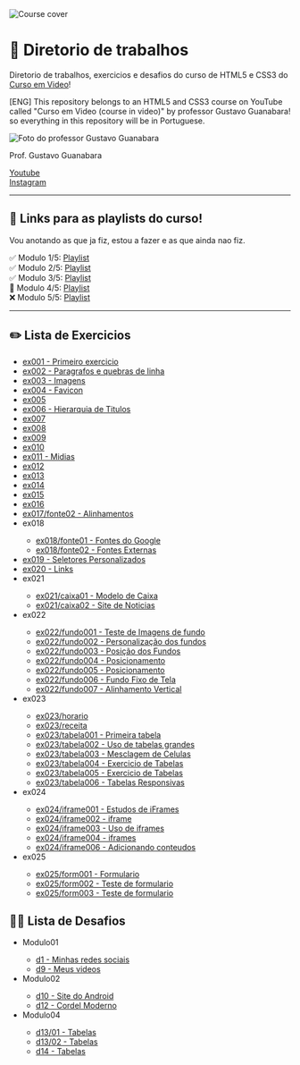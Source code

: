 <img src="https://github.com/SorenKazam/html-css/assets/46906203/22987014-41ea-4c14-8575-3fcf99fe1f98" alt="Course cover"/>
<h1>🚀 Diretorio de trabalhos</h1>
<p>Diretorio de trabalhos, exercicios e desafios do curso de HTML5 e CSS3 do <a href="https://www.youtube.com/@CursoemVideo" target="_blank">Curso em Video</a>!</p>
<p>[ENG] This repository belongs to an HTML5 and CSS3 course on YouTube called "Curso em Video (course in video)" by professor Gustavo Guanabara! so everything in this repository will be in Portuguese.</p>
<img src="https://github.com/SorenKazam/html-css/assets/46906203/1234b682-3538-4cc0-8849-d640bc11caf0" alt="Foto do professor Gustavo Guanabara"/>
<p>Prof. Gustavo Guanabara</p>
<a href="https://www.youtube.com/@CursoemVideo">Youtube</a><br>
<a href="https://www.instagram.com/cursoemvideo/">Instagram</a>
<hr />
<h2>📖 Links para as playlists do curso!</h2>
<p>Vou anotando as que ja fiz, estou a fazer e as que ainda nao fiz.</p>
✅ Modulo 1/5: <a href="https://www.youtube.com/watch?v=Ejkb_YpuHWs&list=PLHz_AreHm4dkZ9-atkcmcBaMZdmLHft8n">Playlist</a><br>
✅ Modulo 2/5: <a href="https://www.youtube.com/watch?v=vPNIAJ9B4hg&list=PLHz_AreHm4dlUpEXkY1AyVLQGcpSgVF8s">Playlist</a><br>
✅ Modulo 3/5: <a href="https://www.youtube.com/watch?v=ofFgnDtn_1c&list=PLHz_AreHm4dmcAviDwiGgHbeEJToxbOpZ">Playlist</a><br>
🔄️ Modulo 4/5: <a href="https://www.youtube.com/watch?v=zHKHMmEG9vE&list=PLHz_AreHm4dkcVCk2Bn_fdVQ81Fkrh6WT">Playlist</a><br>
❌ Modulo 5/5: <a href="#">Playlist</a>
<hr />
<h2>✏️ Lista de Exercicios</h2>
<ul>
  <li><a href="https://sorenkazam.github.io/html-css/exercicios/ex001/index.html">ex001 - Primeiro exercicio</a></li>
  <li><a href="https://sorenkazam.github.io/html-css/exercicios/ex002/index.html">ex002 - Paragrafos e quebras de linha</a></li>
  <li><a href="https://sorenkazam.github.io/html-css/exercicios/ex003/index.html">ex003 - Imagens</a></li>
  <li><a href="https://sorenkazam.github.io/html-css/exercicios/ex004/index.html">ex004 - Favicon</a></li>
  <li><a href="#">ex005</a></li>
  <li><a href="https://sorenkazam.github.io/html-css/exercicios/ex006/index.html">ex006 - Hierarquia de Titulos</a></li>
  <li><a href="#">ex007</a></li>
  <li><a href="#">ex008</a></li>
  <li><a href="#">ex009</a></li>
  <li><a href="#">ex010</a></li>
  <li><a href="https://sorenkazam.github.io/html-css/exercicios/ex011/index.html">ex011 - Midias</a></li>
  <li><a href="#">ex012</a></li>
  <li><a href="#">ex013</a></li>
  <li><a href="#">ex014</a></li>
  <li><a href="#">ex015</a></li>
  <li><a href="#">ex016</a></li>
  <li><a href="https://sorenkazam.github.io/html-css/exercicios/ex017/fonte02.html">ex017/fonte02 - Alinhamentos</a></li>
  <li>ex018</li>
  <ul>
    <li><a href="https://sorenkazam.github.io/html-css/exercicios/ex018/fonte01.html">ex018/fonte01 - Fontes do Google</a></li>
    <li><a href="https://sorenkazam.github.io/html-css/exercicios/ex018/fonte02.html">ex018/fonte02 - Fontes Externas</a></li>
  </ul>
  <li><a href="https://sorenkazam.github.io/html-css/exercicios/ex019/seletor01.html">ex019 - Seletores Personalizados</a></li>
  <li><a href="https://sorenkazam.github.io/html-css/exercicios/ex020/links.html">ex020 - Links</a></li>
  <li>ex021</li>
  <ul>
    <li><a href="https://sorenkazam.github.io/html-css/exercicios/ex021/caixa01.html">ex021/caixa01 - Modelo de Caixa</a></li>
    <li><a href="https://sorenkazam.github.io/html-css/exercicios/ex021/caixa02.html">ex021/caixa02 - Site de Noticias</a></li>  
  </ul>
  <li>ex022</li>
  <ul>
    <li><a href="https://sorenkazam.github.io/html-css/exercicios/ex022/fundo001.html">ex022/fundo001 - Teste de Imagens de fundo</a></li>
    <li><a href="https://sorenkazam.github.io/html-css/exercicios/ex022/fundo002.html">ex022/fundo002 - Personalização dos fundos</a></li>
    <li><a href="https://sorenkazam.github.io/html-css/exercicios/ex022/fundo003.html">ex022/fundo003 - Posição dos Fundos</a></li>
    <li><a href="https://sorenkazam.github.io/html-css/exercicios/ex022/fundo004.html">ex022/fundo004 - Posicionamento</a></li>
    <li><a href="https://sorenkazam.github.io/html-css/exercicios/ex022/fundo005.html">ex022/fundo005 - Posicionamento</a></li>
    <li><a href="https://sorenkazam.github.io/html-css/exercicios/ex022/fundo006.html">ex022/fundo006 - Fundo Fixo de Tela</a></li>
    <li><a href="https://sorenkazam.github.io/html-css/exercicios/ex022/fundo007.html">ex022/fundo007 - Alinhamento Vertical</a></li>
  </ul>
  <li>ex023</li>
  <ul>
    <li><a href="https://sorenkazam.github.io/html-css/exercicios/ex023/horario.html">ex023/horario</a></li>
    <li><a href="https://sorenkazam.github.io/html-css/exercicios/ex023/receita.html">ex023/receita</a></li>
    <li><a href="https://sorenkazam.github.io/html-css/exercicios/ex023/tabela001.html">ex023/tabela001 - Primeira tabela</a></li>
    <li><a href="https://sorenkazam.github.io/html-css/exercicios/ex023/tabela002.html">ex023/tabela002 - Uso de tabelas grandes</a></li>
    <li><a href="https://sorenkazam.github.io/html-css/exercicios/ex023/tabela003.html">ex023/tabela003 - Mesclagem de Celulas</a></li>
    <li><a href="https://sorenkazam.github.io/html-css/exercicios/ex023/tabela004.html">ex023/tabela004 - Exercicio de Tabelas</a></li>
    <li><a href="https://sorenkazam.github.io/html-css/exercicios/ex023/tabela005.html">ex023/tabela005 - Exercicio de Tabelas</a></li>
    <li><a href="https://sorenkazam.github.io/html-css/exercicios/ex023/tabela006.html">ex023/tabela006 - Tabelas Responsivas</a></li>
  </ul>
  <li>ex024</li>
  <ul>
    <li><a href="https://sorenkazam.github.io/html-css/exercicios/ex024/iframe001.html">ex024/iframe001 - Estudos de iFrames</a></li>
    <li><a href="https://sorenkazam.github.io/html-css/exercicios/ex024/iframe002.html">ex024/iframe002 - iframe</a></li>
    <li><a href="https://sorenkazam.github.io/html-css/exercicios/ex024/iframe003.html">ex024/iframe003 - Uso de iframes</a></li>
    <li><a href="https://sorenkazam.github.io/html-css/exercicios/ex024/iframe004.html">ex024/iframe004 - iframes</a></li>
    <li><a href="https://sorenkazam.github.io/html-css/exercicios/ex024/iframe006.html">ex024/iframe006 - Adicionando conteudos</a></li>
  </ul>
  <li>ex025</li>
  <ul>
    <li><a href="https://sorenkazam.github.io/html-css/exercicios/ex025/form001.html">ex025/form001 - Formulario</a></li>
    <li><a href="https://sorenkazam.github.io/html-css/exercicios/ex025/form002.html">ex025/form002 - Teste de formulario</a></li>
    <li><a href="https://sorenkazam.github.io/html-css/exercicios/ex025/form003.html">ex025/form003 - Teste de formulario</a></li>
  </ul>
</ul>
<h2>🥷🏻 Lista de Desafios</h2>
<ul>
  <li>Modulo01</li>
  <ul>
    <li><a href="https://sorenkazam.github.io/html-css/desafios/modulo-01/d1/index.html.html">d1 - Minhas redes sociais</a></li>
    <li><a href="https://sorenkazam.github.io/html-css/desafios/modulo-01/d9/index.html">d9 - Meus videos</a></li>
  </ul>
  <li>Modulo02</li>
  <ul>
    <li><a href="https://sorenkazam.github.io/html-css/desafios/modulo-02/d10/index.html">d10 - Site do Android</a></li>
    <li><a href="https://sorenkazam.github.io/html-css/desafios/modulo-02/d012/index.html">d12 - Cordel Moderno</a></li>
  </ul>
  <li>Modulo04</li>
  <ul>
    <li><a href="https://sorenkazam.github.io/html-css/desafios/modulo-04/d013/desafio-13-01.html">d13/01 - Tabelas</a></li>
    <li><a href="https://sorenkazam.github.io/html-css/desafios/modulo-04/d013/desafio-13-02.html">d13/02 - Tabelas</a></li>
    <li><a href="https://sorenkazam.github.io/html-css/desafios/modulo-04/d013/desafio014.html">d14 - Tabelas</a></li>
  </ul>
</ul>
